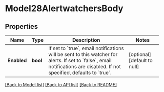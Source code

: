 # Model28AlertwatchersBody

## Properties
Name | Type | Description | Notes
------------ | ------------- | ------------- | -------------
**Enabled** | **bool** | If set to &#x60;true&#x60;, email notifications will be sent to this watcher for alerts. If set to &#x60;false&#x60;, email notifications are disabled. If not specified, defaults to &#x60;true&#x60;. | [optional] [default to null]

[[Back to Model list]](../README.md#documentation-for-models) [[Back to API list]](../README.md#documentation-for-api-endpoints) [[Back to README]](../README.md)

